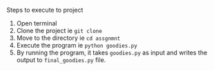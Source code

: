 Steps to execute to project

1. Open terminal
2. Clone the project ie  `git clone `  
3. Move to the directory ie  `cd assgnmnt`
4. Execute the program ie `python goodies.py`   
5. By running the program, it takes `goodies.py` as input and writes the output to `final_goodies.py` file.

 
